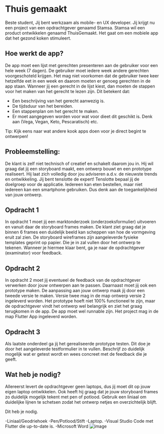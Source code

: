 # Thuis gemaakt

Beste student,
 Jij bent werkzaam als mobile- en UX developer. Jij krijgt nu een project van een opdrachtgever genaamd Stamsa. Stamsa wil een product ontwikkelen genaamd ThuisGemaakt. Het gaat om een mobiele app dat het gezond koken stimuleert.
 
## Hoe werkt de app?
De app moet een lijst met gerechten presenteren aan de gebruiker voor een hele week (7 dagen). De gebruiker moet iedere week andere gerechten voorgeschoteld krijgen. Het mag niet voorkomen dat de gebruiker twee keer hetzelfde eet in een week en daarom moeten er genoeg gerechten in de app staan. Wanneer jij een gerecht in de lijst kiest, dan moeten de stappen voor het maken van het gerecht te lezen zijn. Dit betekent dat:
 
- Een beschrijving van het gerecht aanwezig is.
- De tijdsduur van het bereiden.
- Een stappenplan om het gerecht te maken.
- Er moet aangegeven worden voor wat voor dieet dit geschikt is. Denk aan (Vega, Vegan, Keto, Pescaratisch) etc.
 
Tip: Kijk eens naar wat andere kook apps doen voor je direct begint te ontwerpen!
 
## Probleemstelling:
De klant is zelf niet technisch of creatief en schakelt daarom jou in. Hij wil graag dat jij een storyboard maakt, een ontwerp bouwt en een prototype realiseert.  Hij laat zich volledig door jou adviseren a.d.v. de nieuwste trends en ontwikkeling. Jij bent tenslotte de expert!
Tenslotte bepaal jij de doelgroep voor de applicatie. Iedereen kan eten bestellen, maar niet iedereen kan een smartphone gebruiken. Dus denk aan de toegankelijkheid van jouw ontwerp.

## Opdracht 1
 In opdracht 1 moet jij een marktonderzoek (onderzoeksformulier) uitvoeren en vanuit daar de storyboard frames maken. De klant ziet graag dat je binnen 6 frames een duidelijk beeld kan scheppen van hoe de vormgeving eruit zal zien.
De storyboard wireframes zijn aangeleverde fysieke templates geprint op papier. Die je in zal vullen door het ontwerp te tekenen. Wanneer je hiermee klaar bent, ga je naar de opdrachtgever (examinator) voor feedback. 

## Opdracht 2
In opdracht 2 moet jij eventueel de feedback van de opdrachtgever verwerken door jouw ontwerpen aan te passen. Daarnaast moet jij ook een prototype maken. De aanpassing aan jouw ontwerp maak jij door een tweede versie te maken. Versie twee mag in de map ontwerp versie 2 ingeleverd worden. Het prototype hoeft niet 100% functioneel te zijn, maar de opdrachtgever vindt het ontwerp wel belangrijk en ziet het graag terugkomen in de app. De app moet wel runnable zijn. Het project mag in de map Flutter App ingeleverd worden.

## Opdracht 3
Als laatste onderdeel ga jij het gerealiseerde prototype testen. Dit doe je door het aangeleverde testformulier in te vullen. Beschrijf zo duidelijk mogelijk wat er getest wordt en wees concreet met de feedback die je geeft.
 
## Wat heb je nodig?
Allereerst levert de opdrachtgever geen laptops, dus jij moet dit op jouw eigen laptop ontwikkelen. 
Ook heeft hij graag dat je jouw storyboard frames zo duidelijk mogelijk tekent met pen of potlood. Gebruik een liniaal om duidelijke lijnen te schetsen zodat het ontwerp netjes en overzichtelijk blijft.

Dit heb je nodig.

-Liniaal/Geodriehoek
-Pen/Potlood/Stift
-Laptop.
-Visual Studio Code met Flutter die up-to-date is.
-Microsoft Word
![image](https://user-images.githubusercontent.com/77005246/216001738-3fa4384c-5392-4c64-81b0-2a155ed88c22.png)
